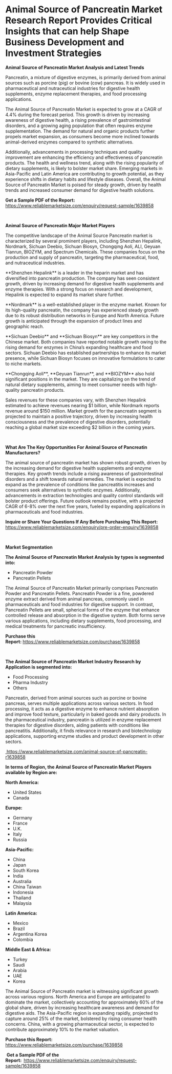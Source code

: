 <p><h1>Animal Source of Pancreatin Market Research Report Provides Critical Insights that can help Shape Business Development and Investment Strategies</h1></p><p><strong>Animal Source of Pancreatin Market Analysis and Latest Trends</strong></p>
<p><p>Pancreatin, a mixture of digestive enzymes, is primarily derived from animal sources such as porcine (pig) or bovine (cow) pancreas. It is widely used in pharmaceutical and nutraceutical industries for digestive health supplements, enzyme replacement therapies, and food processing applications. </p><p>The Animal Source of Pancreatin Market is expected to grow at a CAGR of 4.4% during the forecast period. This growth is driven by increasing awareness of digestive health, a rising prevalence of gastrointestinal disorders, and a growing aging population that often requires enzyme supplementation. The demand for natural and organic products further propels market expansion, as consumers become more inclined towards animal-derived enzymes compared to synthetic alternatives. </p><p>Additionally, advancements in processing techniques and quality improvement are enhancing the efficiency and effectiveness of pancreatin products. The health and wellness trend, along with the rising popularity of dietary supplements, is likely to bolster market share. Emerging markets in Asia-Pacific and Latin America are contributing to growth potential, as they experience shifts in dietary habits and lifestyle diseases. Overall, the Animal Source of Pancreatin Market is poised for steady growth, driven by health trends and increased consumer demand for digestive health solutions.</p></p>
<p><strong>Get a Sample PDF of the Report:&nbsp;</strong> <a href="https://www.reliablemarketsize.com/enquiry/request-sample/1639858?utm_campaign=1879&utm_medium=2&utm_source=Github&utm_content=ia&utm_term=19042025&utm_id=animal-source-of-pancreatin">https://www.reliablemarketsize.com/enquiry/request-sample/1639858</a></p>
<p>&nbsp;</p>
<p><strong>Animal Source of Pancreatin Major Market Players</strong></p>
<p><p>The competitive landscape of the Animal Source Pancreatin market is characterized by several prominent players, including Shenzhen Hepalink, Nordmark, Sichuan Deebio, Sichuan Biosyn, Chongqing Aoli, ALI, Geyuan Tianrun, BIOZYM, and Spectrum Chemicals. These companies focus on the production and supply of pancreatin, targeting the pharmaceutical, food, and nutraceutical industries.</p><p>**Shenzhen Hepalink** is a leader in the heparin market and has diversified into pancreatin production. The company has seen consistent growth, driven by increasing demand for digestive health supplements and enzyme therapies. With a strong focus on research and development, Hepalink is expected to expand its market share further.</p><p>**Nordmark** is a well-established player in the enzyme market. Known for its high-quality pancreatin, the company has experienced steady growth due to its robust distribution networks in Europe and North America. Future growth is anticipated through the expansion of product lines and geographic reach.</p><p>**Sichuan Deebio** and **Sichuan Biosyn** are key competitors in the Chinese market. Both companies have reported notable growth owing to the rising demand for enzymes in China’s expanding healthcare and food sectors. Sichuan Deebio has established partnerships to enhance its market presence, while Sichuan Biosyn focuses on innovative formulations to cater to niche markets.</p><p>**Chongqing Aoli**, **Geyuan Tianrun**, and **BIOZYM** also hold significant positions in the market. They are capitalizing on the trend of natural dietary supplements, aiming to meet consumer needs with high-quality pancreatin products.</p><p>Sales revenues for these companies vary, with Shenzhen Hepalink estimated to achieve revenues nearing $1 billion, while Nordmark reports revenue around $150 million. Market growth for the pancreatin segment is projected to maintain a positive trajectory, driven by increasing health consciousness and the prevalence of digestive disorders, potentially reaching a global market size exceeding $2 billion in the coming years.</p></p>
<p>&nbsp;</p>
<p><strong>What Are The Key Opportunities For Animal Source of Pancreatin Manufacturers?</strong></p>
<p><p>The animal source of pancreatin market has shown robust growth, driven by the increasing demand for digestive health supplements and enzyme therapies. Key growth trends include a rising awareness of gastrointestinal disorders and a shift towards natural remedies. The market is expected to expand as the prevalence of conditions like pancreatitis increases and consumers seek alternatives to synthetic enzymes. Additionally, advancements in extraction technologies and quality control standards will bolster product offerings. Future outlook remains positive, with a projected CAGR of 6-8% over the next five years, fueled by expanding applications in pharmaceuticals and food industries.</p></p>
<p><strong>Inquire or Share Your Questions If Any Before Purchasing This Report:</strong> <a href="https://www.reliablemarketsize.com/enquiry/pre-order-enquiry/1639858?utm_campaign=1879&utm_medium=2&utm_source=Github&utm_content=ia&utm_term=19042025&utm_id=animal-source-of-pancreatin">https://www.reliablemarketsize.com/enquiry/pre-order-enquiry/1639858</a></p>
<p>&nbsp;</p>
<p><strong>Market Segmentation</strong></p>
<p><strong>The Animal Source of Pancreatin Market Analysis by types is segmented into:</strong></p>
<p><ul><li>Pancreatin Powder</li><li>Pancreatin Pellets</li></ul></p>
<p><p>The Animal Source of Pancreatin Market primarily comprises Pancreatin Powder and Pancreatin Pellets. Pancreatin Powder is a fine, powdered enzyme extract derived from animal pancreas, commonly used in pharmaceuticals and food industries for digestive support. In contrast, Pancreatin Pellets are small, spherical forms of the enzyme that enhance controlled release and absorption in the digestive system. Both forms serve various applications, including dietary supplements, food processing, and medical treatments for pancreatic insufficiency.</p></p>
<p><strong>Purchase this Report:&nbsp;</strong><a href="https://www.reliablemarketsize.com/purchase/1639858?utm_campaign=1879&utm_medium=2&utm_source=Github&utm_content=ia&utm_term=19042025&utm_id=animal-source-of-pancreatin">https://www.reliablemarketsize.com/purchase/1639858</a></p>
<p>&nbsp;</p>
<p><strong>The Animal Source of Pancreatin Market Industry Research by Application is segmented into:</strong></p>
<p><ul><li>Food Processing</li><li>Pharma Industry</li><li>Others</li></ul></p>
<p><p>Pancreatin, derived from animal sources such as porcine or bovine pancreas, serves multiple applications across various sectors. In food processing, it acts as a digestive enzyme to enhance nutrient absorption and improve food texture, particularly in baked goods and dairy products. In the pharmaceutical industry, pancreatin is utilized in enzyme replacement therapies for digestive disorders, aiding patients with conditions like pancreatitis. Additionally, it finds relevance in research and biotechnology applications, supporting enzyme studies and product development in other sectors.</p></p>
<p><a href="https://www.reliablemarketsize.com/animal-source-of-pancreatin-r1639858?utm_campaign=1879&utm_medium=2&utm_source=Github&utm_content=ia&utm_term=19042025&utm_id=animal-source-of-pancreatin">&nbsp;https://www.reliablemarketsize.com/animal-source-of-pancreatin-r1639858</a></p>
<p><strong>In terms of Region, the Animal Source of Pancreatin Market Players available by Region are:</strong></p>
<p>
    <p> <strong> North America: </strong>
        <ul>
            <li>United States</li>
            <li>Canada</li>
        </ul>
        </p> 
    <p> <strong> Europe: </strong>
        <ul>
            <li>Germany</li>
            <li>France</li>
            <li>U.K.</li>
            <li>Italy</li>
            <li>Russia</li>
        </ul>
        </p> 
    <p> <strong> Asia-Pacific: </strong>
        <ul>
            <li>China</li>
            <li>Japan</li>
            <li>South Korea</li>
            <li>India</li>
            <li>Australia</li>
            <li>China Taiwan</li>
            <li>Indonesia</li>
            <li>Thailand</li>
            <li>Malaysia</li>
        </ul>
        </p> 
    <p> <strong> Latin America: </strong>
        <ul>
            <li>Mexico</li>
            <li>Brazil</li>
            <li>Argentina Korea</li>
            <li>Colombia</li>
        </ul>
        </p> 
    <p> <strong> Middle East & Africa: </strong>
        <ul>
            <li>Turkey</li>
            <li>Saudi</li>
            <li>Arabia</li>
            <li>UAE</li>
            <li>Korea</li>
        </ul>
    </p>
    </p>
<p><p>The Animal Source of Pancreatin market is witnessing significant growth across various regions. North America and Europe are anticipated to dominate the market, collectively accounting for approximately 60% of the global share, driven by increasing healthcare awareness and demand for digestive aids. The Asia-Pacific region is expanding rapidly, projected to capture around 25% of the market, bolstered by rising consumer health concerns. China, with a growing pharmaceutical sector, is expected to contribute approximately 10% to the market valuation.</p></p>
<p><strong>Purchase this Report: </strong><a href="https://www.reliablemarketsize.com/purchase/1639858?utm_campaign=1879&utm_medium=2&utm_source=Github&utm_content=ia&utm_term=19042025&utm_id=animal-source-of-pancreatin">https://www.reliablemarketsize.com/purchase/1639858</a></p>
<p>&nbsp;<strong>Get a Sample PDF of the Report:&nbsp;&nbsp;</strong><a href="https://www.reliablemarketsize.com/enquiry/request-sample/1639858?utm_campaign=1879&utm_medium=2&utm_source=Github&utm_content=ia&utm_term=19042025&utm_id=animal-source-of-pancreatin">https://www.reliablemarketsize.com/enquiry/request-sample/1639858</a></p>
<p><strong></strong></p>
<p><p></p><p></p><p></p></p>